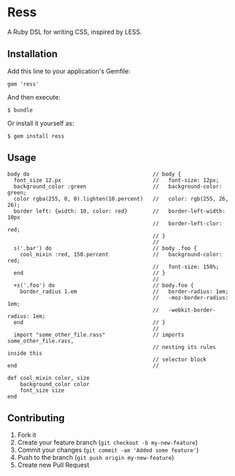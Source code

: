 # Ress

A Ruby DSL for writing CSS, inspired by LESS.

## Installation

Add this line to your application's Gemfile:

    gem 'ress'

And then execute:

    $ bundle

Or install it yourself as:

    $ gem install ress

## Usage

    body do                                       // body {
      font_size 12.px                             //   font-size: 12px;
      background_color :green                     //   background-color: green;
      color rgba(255, 0, 0).lighten(10.percent)   //   color: rgb(255, 26, 26);
      border left: {width: 10, color: red}        //   border-left-width: 10px
                                                  //   border-left-clor: red;
                                                  // }
                                                  //
      s('.bar') do                                // body .foo {
        cool_mixin :red, 150.percent              //   background-color: red;
                                                  //   font-size: 150%;
      end                                         // }
                                                  //
      +s('.foo') do                               // body.foo {
        border_radius 1.em                        //   border-radius: 1em;
                                                  //   -moz-border-radius: 1em;
                                                  //   -webkit-border-radius: 1em;
      end                                         // }
                                                  //
      import "some_other_file.rass"               // imports some_other_file.rass,
                                                  // nesting its rules inside this
                                                  // selector block
    end                                           //

    def cool_mixin color, size
        background_color color
        font_size size
    end

## Contributing

1. Fork it
2. Create your feature branch (`git checkout -b my-new-feature`)
3. Commit your changes (`git commit -am 'Added some feature'`)
4. Push to the branch (`git push origin my-new-feature`)
5. Create new Pull Request
